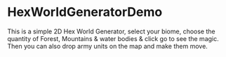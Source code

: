 # HexWorldGeneratorDemo
This is a simple 2D Hex World Generator, select your biome, choose the quantity of Forest, Mountains &amp; water bodies &amp; click go to see the magic. Then you can also drop army units on the map and make them move. 
